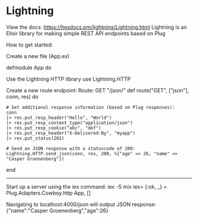 # Lightning

View the docs: https://hexdocs.pm/lightning/Lightning.html
Lightning is an Elixir library for making simple REST API endpoints based on Plug


How to get started:

Create a new file (App.ex)

defmodule App do

Use the Lightning HTTP library
use Lightning.HTTP


 Create a new route endpoint:
 Route: GET "/json/"
def route("GET", ["json"], conn, res) do

    # Set additional response information (based on Plug responses):
    conn 
    |> res.put_resp_header("Hello", "World")
    |> res.put_resp_content_type("application/json")
    |> res.put_resp_cookie("abc", "def")
    |> res.put_resp_header("X-Delivered-By", "myapp")
    |> res.put_status(202)

    # Send an JSON response with a statuscode of 200:
    Lightning.HTTP.send_json(conn, res, 200, %{"age" => 26, "name" => "Casper Groenenberg"})
end


-----------------------------------------
Start up a server using the iex command:
    iex -S mix
    iex> {:ok, _} = Plug.Adapters.Cowboy.http App, []

Navigating to localhost:4000/json will output JSON response:
{"name":"Casper Groenenberg","age":26}
